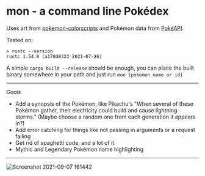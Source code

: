 # mon - a command line Pokédex

Uses art from [pokemon-colorscripts](https://gitlab.com/phoneybadger/pokemon-colorscripts) and Pokémon data from [PokéAPI](https://pokeapi.co).

Tested on:
```
> rustc --version
rustc 1.54.0 (a178d0322 2021-07-26)
```

A simple `cargo build --release` should be enough, you can place the built binary somewhere in your path and just run `mon [pokemon name or id]`

___

*Goals*

- Add a synopsis of the Pokémon, like Pikachu's "When several of these Pokémon gather, their electricity could build and cause lightning storms." (Maybe choose a random one from each generation it appears in?)
- Add error catching for things like not passing in arguments or a request failing
- Get rid of spaghetti code, and a lot of it
- Mythic and Legendary Pokémon name highlighting

___

![Screenshot 2021-09-07 161442](https://user-images.githubusercontent.com/54457902/132411889-7cd97cbd-b4d0-4942-8d70-470966f82b14.png)

